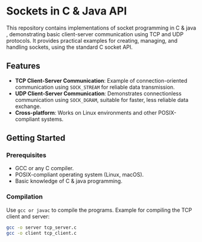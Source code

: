 # Sockets in C & Java API

This repository contains implementations of socket programming in C & java , demonstrating basic client-server communication using TCP and UDP protocols. It provides practical examples for creating, managing, and handling sockets, using the standard C socket API.

## Features

- **TCP Client-Server Communication**: Example of connection-oriented communication using `SOCK_STREAM` for reliable data transmission.
- **UDP Client-Server Communication**: Demonstrates connectionless communication using `SOCK_DGRAM`, suitable for faster, less reliable data exchange.
- **Cross-platform**: Works on Linux environments and other POSIX-compliant systems.

## Getting Started

### Prerequisites
- GCC or any C compiler.
- POSIX-compliant operating system (Linux, macOS).
- Basic knowledge of C & java programming.

### Compilation
Use `gcc or javac` to compile the programs. Example for compiling the TCP client and server:

```bash
gcc -o server tcp_server.c
gcc -o client tcp_client.c
```
